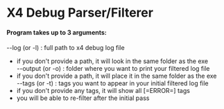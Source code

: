 # X4 Debug Parser/Filterer


#### Program takes up to 3 arguments:
--log (or -l) : full path to x4 debug log file  
 - if you don't provide a path, it will look in the same folder as the exe  
--output (or -o) : folder where you want to print your filtered log file  
 - if you don't provide a path, it will place it in the same folder as the exe  
--tags (or -t) : tags you want to appear in your initial filtered log file  
 - if you don't provide any tags, it will show all [=ERROR=] tags  
 - you will be able to re-filter after the initial pass  